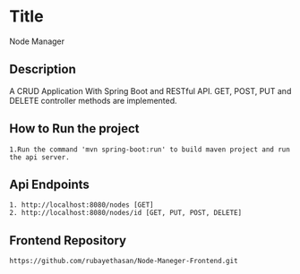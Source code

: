 # Title 
Node Manager

## Description
A CRUD Application With Spring Boot and RESTful API. GET, POST, PUT and DELETE controller methods are implemented.

## How to Run the project
    1.Run the command 'mvn spring-boot:run' to build maven project and run the api server.

## Api Endpoints
    1. http://localhost:8080/nodes [GET]
    2. http://localhost:8080/nodes/id [GET, PUT, POST, DELETE]
    
## Frontend Repository
    https://github.com/rubayethasan/Node-Maneger-Frontend.git
